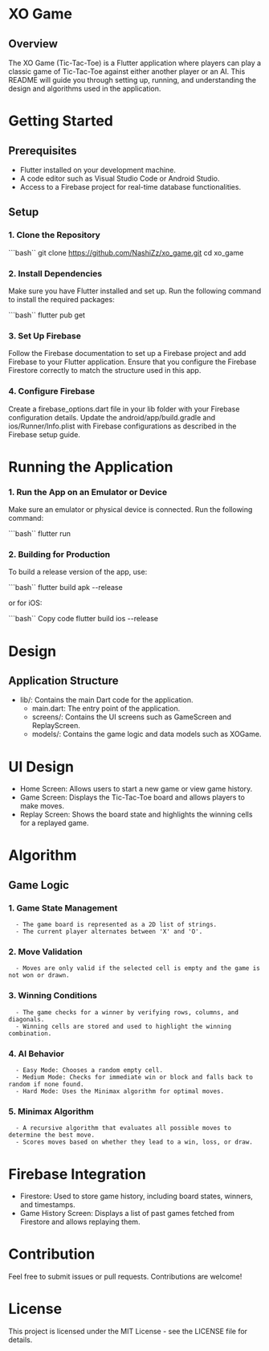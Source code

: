 # XO Game

## Overview
The XO Game (Tic-Tac-Toe) is a Flutter application where players can play a classic game of Tic-Tac-Toe against either another player or an AI. This README will guide you through setting up, running, and understanding the design and algorithms used in the application.

# Getting Started

## Prerequisites
- Flutter installed on your development machine.
- A code editor such as Visual Studio Code or Android Studio.
- Access to a Firebase project for real-time database functionalities.

## Setup

### 1. Clone the Repository

```bash``
git clone https://github.com/NashiZz/xo_game.git
cd xo_game

### 2. Install Dependencies
Make sure you have Flutter installed and set up. Run the following command to install the required packages:

```bash``
flutter pub get

### 3. Set Up Firebase
Follow the Firebase documentation to set up a Firebase project and add Firebase to your Flutter application. Ensure that you configure the Firebase Firestore correctly to match the structure used in this app.

### 4. Configure Firebase
Create a firebase_options.dart file in your lib folder with your Firebase configuration details.
Update the android/app/build.gradle and ios/Runner/Info.plist with Firebase configurations as described in the Firebase setup guide.

# Running the Application
### 1. Run the App on an Emulator or Device
Make sure an emulator or physical device is connected. Run the following command:

```bash``
flutter run

### 2. Building for Production
To build a release version of the app, use:

```bash``
flutter build apk --release

or for iOS:

```bash``
Copy code
flutter build ios --release

# Design
## Application Structure
- lib/: Contains the main Dart code for the application.
  - main.dart: The entry point of the application.
  - screens/: Contains the UI screens such as GameScreen and ReplayScreen.
  - models/: Contains the game logic and data models such as XOGame.

# UI Design
- Home Screen: Allows users to start a new game or view game history.
- Game Screen: Displays the Tic-Tac-Toe board and allows players to make moves.
- Replay Screen: Shows the board state and highlights the winning cells for a replayed game.

# Algorithm
## Game Logic
### 1. Game State Management
      - The game board is represented as a 2D list of strings.
      - The current player alternates between 'X' and 'O'.

### 2. Move Validation
      - Moves are only valid if the selected cell is empty and the game is not won or drawn.

### 3. Winning Conditions
      - The game checks for a winner by verifying rows, columns, and diagonals.
      - Winning cells are stored and used to highlight the winning combination.

### 4. AI Behavior
      - Easy Mode: Chooses a random empty cell.
      - Medium Mode: Checks for immediate win or block and falls back to random if none found.
      - Hard Mode: Uses the Minimax algorithm for optimal moves.

### 5. Minimax Algorithm
      - A recursive algorithm that evaluates all possible moves to determine the best move.
      - Scores moves based on whether they lead to a win, loss, or draw.

# Firebase Integration
- Firestore: Used to store game history, including board states, winners, and timestamps.
- Game History Screen: Displays a list of past games fetched from Firestore and allows replaying them.

# Contribution
Feel free to submit issues or pull requests. Contributions are welcome!

# License
This project is licensed under the MIT License - see the LICENSE file for details.
